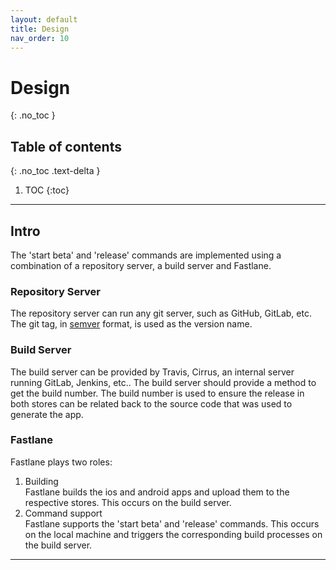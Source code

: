 ```yaml
---
layout: default
title: Design
nav_order: 10
---
```


# Design
{: .no_toc }

## Table of contents
{: .no_toc .text-delta }

1. TOC
{:toc}

---

## Intro
The 'start beta' and 'release' commands are implemented using a combination of a repository server, 
a build server and Fastlane. 

### Repository Server  
The repository server can run any git server, such as GitHub, GitLab, etc. The git tag, in
     [semver](https://semver.org/) format, is used as the version name.
### Build Server  
The build server can be provided by Travis, Cirrus, an internal server running GitLab, Jenkins, etc.. The build server
    should provide a method to get the build number. The build number is used to ensure the release in
    both stores can be related back to the source code that was used to generate the app.
### Fastlane  
Fastlane plays two roles:
1. Building  
Fastlane builds the ios and android apps and upload them to the respective stores.
This occurs on the build server.
1.  Command support  
Fastlane supports the 'start beta' and 'release' commands.
This occurs on the local machine and triggers the corresponding build processes on the build server.

---
